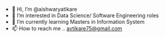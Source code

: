 - 👋 Hi, I’m @aishwaryatikare
- 👀 I’m interested in Data Science/ Software Engineering roles 
- 🌱 I’m currently learning Masters in Information System
- 📫 How to reach me .. avtikare75@gmail.com

<!---
aishwaryatikare/aishwaryatikare is a ✨ special ✨ repository because its `README.md` (this file) appears on your GitHub profile.
You can click the Preview link to take a look at your changes.
--->
